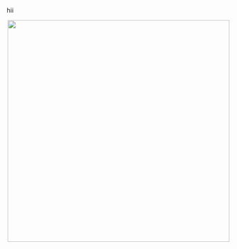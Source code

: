 hii

<div id="header" align="center">
  <img src="https://files.catbox.moe/gcx21d.jpg" width="500"/>
</div>
